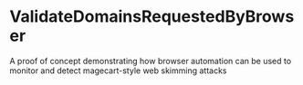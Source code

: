 # ValidateDomainsRequestedByBrowser
A proof of concept demonstrating how browser automation can be used to monitor and detect magecart-style web skimming attacks
